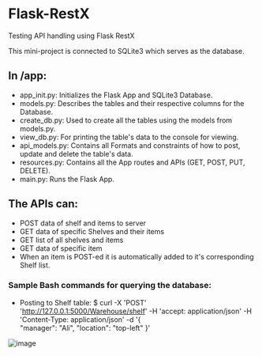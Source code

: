 # Flask-RestX
Testing API handling using Flask RestX

This mini-project is connected to SQLite3 which serves as the database.

## In /app:
- app_init.py: Initializes the Flask App and SQLite3 Database.
- models.py: Describes the tables and their respective columns for the Database.
- create_db.py: Used to create all the tables using the models from models.py.
- view_db.py: For printing the table's data to the console for viewing.
- api_models.py: Contains all Formats and constraints of how to post, update and delete the table's data.
- resources.py: Contains all the App routes and APIs (GET, POST, PUT, DELETE).
- main.py: Runs the Flask App.

## The APIs can:
- POST data of shelf and items to server
- GET data of specific Shelves and their items
- GET list of all shelves and items
- GET data of specific item
- When an item is POST-ed it is automatically added to it's corresponding Shelf list.

### Sample Bash commands for querying the database:
- Posting to Shelf table:
$ curl -X 'POST'   'http://127.0.0.1:5000/Warehouse/shelf'   -H 'accept: application/json'   -H 'Content-Type: application/json'   -d '{      
  "manager": "Ali",
  "location": "top-left"
}'

![image](https://github.com/user-attachments/assets/176a784a-88cc-4abb-85e1-0e7fee16befc)
